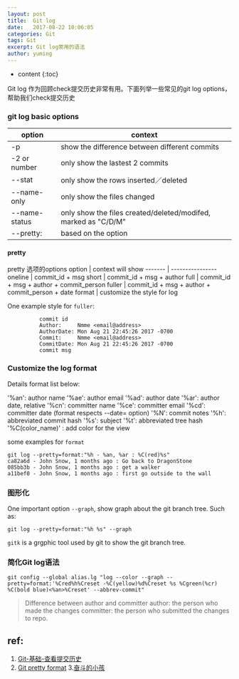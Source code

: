```yaml
---
layout: post
title:  Git log
date:   2017-08-22 10:06:05
categories: Git
tags: Git
excerpt: Git log常用的语法
author: yuming
---
```


* content
{:toc}


Git log  作为回顾check提交历史非常有用。下面列举一些常见的git log options， 帮助我们check提交历史

### git log basic options
option                                            |    context      
-----------      | -----------------          
-p                                                |   show the difference between different commits
-2 or number                                      |   only show the lastest 2 commits
--stat                                            |   only show the rows inserted／deleted
--name-only                                       |   only show the files changed
--name-status                                     |   only show the files created/deleted/modifed, marked as "C/D/M"
--pretty:                                         |   based on the option 


#### pretty

pretty 选项的options
  option  | context will show
  ------- | ----------------
  oneline | commit_id + msg
  short   | commit_id + msg + author
  full    | commit_id + msg + author + commit_person
  fuller  | commit_id + msg + author + commit_person + date
  format  | customize the style for log
  
  One example style for `fuller`:
  ```
	 		commit id
	 	    Author:     Nmme <email@address>
			AuthorDate: Mon Aug 21 22:45:26 2017 -0700
			Commit:     Nmme <email@address>
			CommitDate: Mon Aug 21 22:45:26 2017 -0700
			commit msg
  ```


  
  ### Customize the log format

  Details format list below:

  '%an': author name
  '%ae': author email
  '%ad': author date
  '%ar': author date, relative
  '%cn': committer name
  '%ce': committer email
  '%cd': committer date (format respects --date= option)
  '%N': commit notes 
  '%h': abbreviated commit hash
  '%s': subject
  '%t': abbreviated tree hash
  '%C(color_name)' :  add color for the view


  some examples for `format`
  ```
  git log --pretty=format:"%h - %an, %ar : %C(red)%s"
  ca82a6d - John Snow, 1 months ago : Go back to DragonStone
  085bb3b - John Snow, 1 months ago : get a walker
  a11bef0 - John Snow, 1 months ago : first go outside to the wall
  ```





  ### 图形化

  One important option `--graph`, show graph about the git branch tree. Such as:
  ```
  git log --pretty=format:"%h %s" --graph
  ```
  

  `gitk` is a grgphic tool used by git to show the git branch tree. 


  ### 简化Git log语法
  ```vim
  git config --global alias.lg "log --color --graph --pretty=format:'%Cred%h%Creset -%C(yellow)%d%Creset %s %Cgreen(%cr) %C(bold blue)<%an>%Creset' --abbrev-commit"
  ``` 



>	Difference between author and committer
>	author: the person who made the changes
>	committer: the person who submitted the changes to repo.





## ref:
1. [Git-基础-查看提交历史](https://git-scm.com/book/zh/v1/Git-%E5%9F%BA%E7%A1%80-%E6%9F%A5%E7%9C%8B%E6%8F%90%E4%BA%A4%E5%8E%86%E5%8F%B2)
2. [Git pretty format](https://git-scm.com/docs/pretty-formats)
3.[奋斗的小孩](http://strivingboy.github.io/blog/2014/09/29/better-git-log/)
